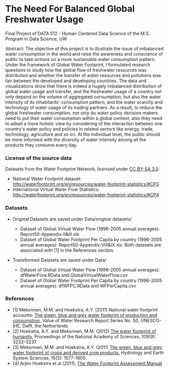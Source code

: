 # The Need For Balanced Global Freshwater Usage
Final Project of DATA 512 - Human Centered Data Science of the M.S. Program in Data Science, UW

Abstract:
The objective of this project is to illustrate the issue of imbalanced water consumption in the world and raise the awareness and conscience of public to take actions on a more sustainable water consumption pattern. Under the framework of Global Water Footprint, I formulated research questions to study how the global flow of freshwater resources was distributed and whether the transfer of water resources and pollutions was fair between the developed and developing countries. The data and visualizations show that there is indeed a hugely imbalanced distribution of global water usage and transfer, and the freshwater usage of a country not only depend on the volume of aggregated consumption, but also the water intensity of its inhabitants' consumption pattern, and the water scarcity and technology of water usage of its trading partners. As a result, to reduce the global freshwater consumption, not only do water policy decision makers need to put their water consumption within a global context, also they need to adopt a more holistic view by considering of the interaction between one country's water policy and policies in related sectors like energy, trade, technology, agriculture and so on. At the individual level, the public should be more informed with the diversity of water intensity among all the products they consume every day.

### License of the source data

Datasets from the Water Footprint Network, licensed under [CC BY-SA 3.0](https://creativecommons.org/licenses/by-sa/3.0/): 

* National Water Footprint dataset: http://waterfootprint.org/en/resources/water-footprint-statistics/#CP3
* International Virtual Water Flow Statistics: http://waterfootprint.org/en/resources/water-footprint-statistics/#CP4


### Datasets

* Original Datasets are saved under Data/original datasets/
  - Dataset of Global Virtual Water Flow (1996-2005 annual averages): Report50-Appendix-II&III.xls
  - Dataset of Global Water Footprint Per Capita by country (1996-2005 annual averages): Report50-Appendix-VIII&IX.xls
  Both datasets are associated with [1] in the References section.

* Transformed Datasets are saved under Data/
  - Dataset of Global Virtual Water Flow (1996-2005 annual averages): dfWaterFlow.RData and GlobalVirtualWaterFlow.csv
  - Dataset of Global Water Footprint Per Capita by country (1996-2005 annual averages): dfWFPC.RData and WFPerCapita.csv

###  References

* [1] Mekonnen, M.M. and Hoekstra, A.Y. (2011) National water footprint accounts: [The green, blue and grey water footprint of production and consumption](http://www.waterfootprint.org/Reports/Report50-NationalWaterFootprints-Vol1.pdf), Value of Water Research Report Series No. 50, UNESCO-IHE, Delft, the Netherlands
* [2] Hoekstra, A.Y. and Mekonnen, M.M. (2012) [The water footprint of humanity](http://waterfootprint.org/media/downloads/Hoekstra-Mekonnen-2012-WaterFootprint-of-Humanity.pdf), Proceedings of the National Academy of Sciences, 109(9): 3232–3237.
* [3] Mekonnen, M.M. and Hoekstra, A.Y. (2011) [The green, blue and grey water footprint of crops and derived crop products](http://waterfootprint.org/media/downloads/Mekonnen-Hoekstra-2011-WaterFootprintCrops.pdf), Hydrology and Earth System Sciences, 15(5): 1577-1600.
* [4] Arjen Hoekstra et al.(2011), [The Water Footprint Assessment Manual](http://waterfootprint.org/media/downloads/TheWaterFootprintAssessmentManual_2.pdf)
